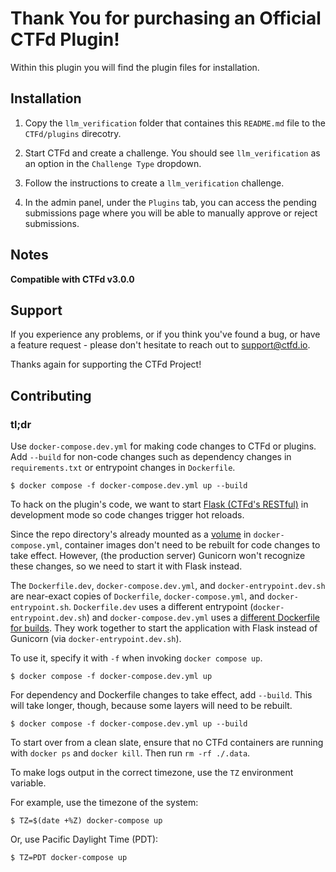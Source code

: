 # Thank You for purchasing an Official CTFd Plugin!

Within this plugin you will find the plugin files for installation.

## Installation

1. Copy the `llm_verification` folder that containes this `README.md` file to the
   `CTFd/plugins` direcotry.

2. Start CTFd and create a challenge. You should see `llm_verification` as an
   option in the `Challenge Type` dropdown.

3. Follow the instructions to create a `llm_verification` challenge.

4. In the admin panel, under the `Plugins` tab, you can access the pending
   submissions page where you will be able to manually approve or reject
   submissions.

## Notes

**Compatible with CTFd v3.0.0**

## Support

If you experience any problems, or if you think you've found a
bug, or have a feature request - please don't hesitate to reach
out to support@ctfd.io.

Thanks again for supporting the CTFd Project!

## Contributing

### tl;dr

Use `docker-compose.dev.yml` for making code changes to CTFd or plugins. Add `--build` for non-code changes such as dependency changes in `requirements.txt` or entrypoint changes in `Dockerfile`.

```console
$ docker compose -f docker-compose.dev.yml up --build
```

To hack on the plugin's code, we want to start [Flask (CTFd's RESTful)](https://flask.palletsprojects.com/en/2.3.x/) in development mode so code changes trigger hot reloads.

Since the repo directory's already mounted as a [volume](https://docs.docker.com/storage/volumes/) in `docker-compose.yml`, container images don't need to be rebuilt for code changes to take effect. However, (the production server) Gunicorn won't recognize these changes, so we need to start it with Flask instead.

The `Dockerfile.dev`, `docker-compose.dev.yml`, and `docker-entrypoint.dev.sh` are near-exact copies of `Dockerfile`, `docker-compose.yml`, and `docker-entrypoint.sh`. `Dockerfile.dev` uses a different entrypoint (`docker-entrypoint.dev.sh`) and `docker-compose.dev.yml` uses a [different Dockerfile for builds](https://docs.docker.com/compose/compose-file/build/#illustrative-example). They work together to start the application with Flask instead of Gunicorn (via `docker-entrypoint.dev.sh`).

To use it, specify it with `-f` when invoking `docker compose up`. 

```console
$ docker compose -f docker-compose.dev.yml up
```

For dependency and Dockerfile changes to take effect, add `--build`. This will take longer, though, because some layers will need to be rebuilt.

```console
$ docker compose -f docker-compose.dev.yml up --build
```

To start over from a clean slate, ensure that no CTFd containers are running with `docker ps` and `docker kill`. Then run `rm -rf ./.data`.

To make logs output in the correct timezone, use the `TZ` environment variable.

For example, use the timezone of the system:

```console
$ TZ=$(date +%Z) docker-compose up
```

Or, use Pacific Daylight Time (PDT):

```console
$ TZ=PDT docker-compose up
```

